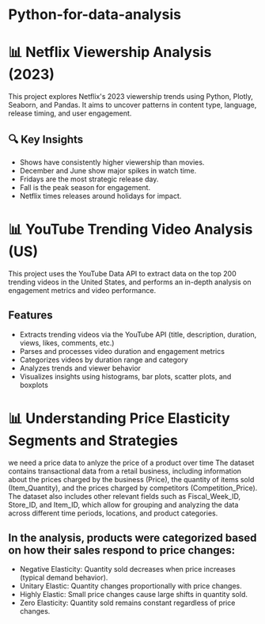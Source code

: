 # Python-for-data-analysis
# 📊 Netflix Viewership Analysis (2023)

This project explores Netflix's 2023 viewership trends using Python, Plotly, Seaborn, and Pandas. It aims to uncover patterns in content type, language, release timing, and user engagement.

## 🔍 Key Insights
- Shows have consistently higher viewership than movies.
- December and June show major spikes in watch time.
- Fridays are the most strategic release day.
- Fall is the peak season for engagement.
- Netflix times releases around holidays for impact.



# 📊 YouTube Trending Video Analysis (US)
This project uses the YouTube Data API to extract data on the top 200 trending videos in the United States, and performs an in-depth analysis on engagement metrics and video performance.

## Features
- Extracts trending videos via the YouTube API (title, description, duration, views, likes, comments, etc.)
- Parses and processes video duration and engagement metrics
- Categorizes videos by duration range and category
- Analyzes trends and viewer behavior
- Visualizes insights using histograms, bar plots, scatter plots, and boxplots

# 📊 Understanding Price Elasticity Segments and Strategies
we need a price data to anlyze the price of a product over time The dataset contains transactional data from a retail business, including information about the prices charged by the business (Price), the quantity of items sold (Item_Quantity), and the prices charged by competitors (Competition_Price). The dataset also includes other relevant fields such as Fiscal_Week_ID, Store_ID, and Item_ID, which allow for grouping and analyzing the data across different time periods, locations, and product categories.

## In the analysis, products were categorized based on how their sales respond to price changes:

- Negative Elasticity: Quantity sold decreases when price increases (typical demand behavior).
- Unitary Elastic: Quantity changes proportionally with price changes.
- Highly Elastic: Small price changes cause large shifts in quantity sold.
- Zero Elasticity: Quantity sold remains constant regardless of price changes.
